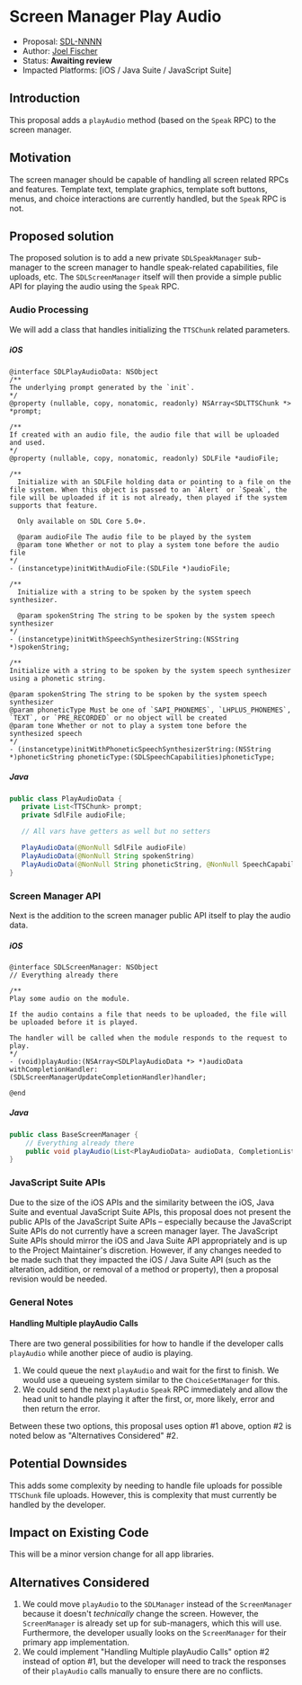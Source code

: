# Screen Manager Play Audio

* Proposal: [SDL-NNNN](nnnn-screen-manager-play-audio.md)
* Author: [Joel Fischer](https://github.com/joeljfischer)
* Status: **Awaiting review**
* Impacted Platforms: [iOS / Java Suite / JavaScript Suite]

## Introduction
This proposal adds a `playAudio` method (based on the `Speak` RPC) to the screen manager.

## Motivation
The screen manager should be capable of handling all screen related RPCs and features. Template text, template graphics, template soft buttons, menus, and choice interactions are currently handled, but the `Speak` RPC is not.

## Proposed solution
The proposed solution is to add a new private `SDLSpeakManager` sub-manager to the screen manager to handle speak-related capabilities, file uploads, etc. The `SDLScreenManager` itself will then provide a simple public API for playing the audio using the `Speak` RPC.

### Audio Processing
We will add a class that handles initializing the `TTSChunk` related parameters.

##### iOS
```objc
@interface SDLPlayAudioData: NSObject
/**
The underlying prompt generated by the `init`.
*/
@property (nullable, copy, nonatomic, readonly) NSArray<SDLTTSChunk *> *prompt;

/**
If created with an audio file, the audio file that will be uploaded and used.
*/
@property (nullable, copy, nonatomic, readonly) SDLFile *audioFile;

/**
  Initialize with an SDLFile holding data or pointing to a file on the file system. When this object is passed to an `Alert` or `Speak`, the file will be uploaded if it is not already, then played if the system supports that feature.

  Only available on SDL Core 5.0+.

  @param audioFile The audio file to be played by the system
  @param tone Whether or not to play a system tone before the audio file
*/
- (instancetype)initWithAudioFile:(SDLFile *)audioFile;

/**
  Initialize with a string to be spoken by the system speech synthesizer.

  @param spokenString The string to be spoken by the system speech synthesizer
*/
- (instancetype)initWithSpeechSynthesizerString:(NSString *)spokenString;

/**
Initialize with a string to be spoken by the system speech synthesizer using a phonetic string.

@param spokenString The string to be spoken by the system speech synthesizer
@param phoneticType Must be one of `SAPI_PHONEMES`, `LHPLUS_PHONEMES`, `TEXT`, or `PRE_RECORDED` or no object will be created
@param tone Whether or not to play a system tone before the synthesized speech
*/
- (instancetype)initWithPhoneticSpeechSynthesizerString:(NSString *)phoneticString phoneticType:(SDLSpeechCapabilities)phoneticType;
```

##### Java
```java
public class PlayAudioData {
   private List<TTSChunk> prompt;
   private SdlFile audioFile;

   // All vars have getters as well but no setters

   PlayAudioData(@NonNull SdlFile audioFile)
   PlayAudioData(@NonNull String spokenString)
   PlayAudioData(@NonNull String phoneticString, @NonNull SpeechCapabilities phoneticType)
}
```

### Screen Manager API
Next is the addition to the screen manager public API itself to play the audio data.

##### iOS
```objc
@interface SDLScreenManager: NSObject
// Everything already there

/**
Play some audio on the module.

If the audio contains a file that needs to be uploaded, the file will be uploaded before it is played.

The handler will be called when the module responds to the request to play.
*/
- (void)playAudio:(NSArray<SDLPlayAudioData *> *)audioData withCompletionHandler:(SDLScreenManagerUpdateCompletionHandler)handler;

@end
```

##### Java
```java
public class BaseScreenManager {
    // Everything already there
    public void playAudio(List<PlayAudioData> audioData, CompletionListener listener)
}
```

### JavaScript Suite APIs
Due to the size of the iOS APIs and the similarity between the iOS, Java Suite and eventual JavaScript Suite APIs, this proposal does not present the public APIs of the JavaScript Suite APIs – especially because the JavaScript Suite APIs do not currently have a screen manager layer. The JavaScript Suite APIs should mirror the iOS and Java Suite API appropriately and is up to the Project Maintainer's discretion. However, if any changes needed to be made such that they impacted the iOS / Java Suite API (such as the alteration, addition, or removal of a method or property), then a proposal revision would be needed.

### General Notes

#### Handling Multiple playAudio Calls
There are two general possibilities for how to handle if the developer calls `playAudio` while another piece of audio is playing.

1. We could queue the next `playAudio` and wait for the first to finish. We would use a queueing system similar to the `ChoiceSetManager` for this.
2. We could send the next `playAudio` `Speak` RPC immediately and allow the head unit to handle playing it after the first, or, more likely, error and then return the error.

Between these two options, this proposal uses option #1 above, option #2 is noted below as "Alternatives Considered" #2.

## Potential Downsides
This adds some complexity by needing to handle file uploads for possible `TTSChunk` file uploads. However, this is complexity that must currently be handled by the developer.

## Impact on Existing Code
This will be a minor version change for all app libraries.

## Alternatives Considered
1. We could move `playAudio` to the `SDLManager` instead of the `ScreenManager` because it doesn't _technically_ change the screen. However, the `ScreenManager` is already set up for sub-managers, which this will use. Furthermore, the developer usually looks on the `ScreenManager` for their primary app implementation.
2. We could implement "Handling Multiple playAudio Calls" option #2 instead of option #1, but the developer will need to track the responses of their `playAudio` calls manually to ensure there are no conflicts.
